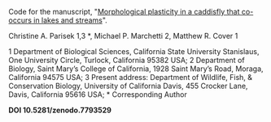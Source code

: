Code for the manuscript, "[Morphological plasticity in a caddisfly that co-occurs in lakes and streams](https://doi.org/10.1086/725455)".

Christine A. Parisek 1,3 *, Michael P. Marchetti 2, Matthew R. Cover 1

1 Department of Biological Sciences, California State University Stanislaus, One University Circle, Turlock, California 95382 USA; 2 Department of Biology, Saint Mary’s College of California, 1928 Saint Mary’s Road, Moraga, California 94575 USA; 3 Present address: Department of Wildlife, Fish, & Conservation Biology, University of California Davis, 455 Crocker Lane, Davis, California 95616 USA; * Corresponding Author

**DOI 10.5281/zenodo.7793529**
